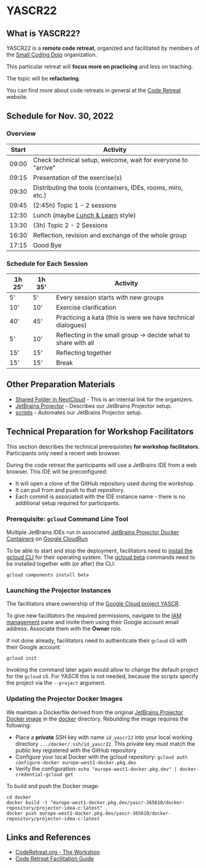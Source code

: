# YASCR22

## What is YASCR22?

YASCR22 is a **remote code retreat**, organized and facilitated by members of the [Small Coding Dojo](https://github.com/small-coding-dojo/) organization.

This particular retreat will **focus more on practicing** and less on teaching.

The topic will be **refactoring**.

You can find more about code retreats in general at the [Code Retreat](https://www.coderetreat.org/the-workshop/) website.

## Schedule for Nov. 30, 2022

### Overview

| Start | Activity |
| --- | --- |
| 09:00 | Check technical setup, welcome, wait for everyone to "arrive" |
| 09:15 | Presentation of the exercise(s) |
| 09:30 | Distributing the tools (containers, IDEs, rooms, miro, etc.) |
| 09:45 | (2:45h) Topic 1 - 2 sessions |
| 12:30 | Lunch (maybe [Lunch & Learn](https://www.indeed.com/career-advice/career-development/brown-bag-lunch) style) |
| 13:30 | (3h) Topic 2 - 2 Sessions |
| 16:30 | Reflection, revision and exchange of the whole group |
| 17:15 | Good Bye |

### Schedule for Each Session

| 1h 25' | 1h 35' | Activity
| -- | --- | --- |
|  5' |  5' | Every session starts with new groups |
| 10' | 10' | Exercise clarification |
| 40' | 45' | Practicing a kata (this is were we have technical dialogues) |
|  5' | 10' | Reflecting in the small group -> decide what to share with all |
| 15' | 15' | Reflecting together |
| 15' | 15' | Break |

## Other Preparation Materials

- [Shared Folder in NextCloud](https://oc.serv4us.de/f/102382) - This is an internal link for the organizers.
- [JetBrains Projector](JetBrains-Projector.md) - Describes our JetBrains Projector setup.
- [scripts](scripts) - Automates our JetBrains Projector setup.

## Technical Preparation for Workshop Facilitators

This section describes the technical prerequisites **for workshop facilitators**. Participants only need a recent web
browser.

During the code retreat the participants will use a JetBrains IDE from a web browser. This IDE will be preconfigured:

- It will open a clone of the GitHub repository used during the workshop.
- It can pull from and push to that repository.
- Each commit is associated with the IDE instance name - there is no additional setup required for participants.

### Prerequisite: `gcloud` Command Line Tool

Multiple JetBrains IDEs run in associated
[JetBrains Projector Docker Containers](https://github.com/JetBrains/projector-docker) on
[Google CloudRun](https://console.cloud.google.com/run)

To be able to start and stop the deployment, facilitators need to
[install the gcloud CLI](https://cloud.google.com/sdk/docs/install) for their operating system. The
[gcloud beta](https://cloud.google.com/sdk/gcloud/reference/beta) commands need to be installed together
with (or after) the CLI:

```shell
gcloud components install beta
```

### Launching the Projector Instances

The facilitators share ownership of the
[Google Cloud project YASCR](https://console.cloud.google.com/welcome?project=yascr-365610).

To give new facilitators the required permissions, navigate to the
[IAM management](https://console.cloud.google.com/iam-admin/iam?project=yascr-365610) pane and invite them using their
Google account email address. Associate them with the **Owner** role.

If not done already, facilitators need to authenticate their `gcloud` cli with their Google account:

```shell
gcloud init
```

Invoking the command later again would allow to change the default project for the `gcloud` cli. For YASCR this is
not needed, because the scripts specify the project via the `--project` argument.

### Updating the Projector Docker Images

We maintain a Dockerfile derived from the original
[JetBrains Projector Docker image](https://github.com/JetBrains/projector-docker) in the [docker](./docker) directory.
Rebuilding the image requires the following:

- Place a **private** SSH key with name `id_yascr22` into your local working directory `.../docker/.ssh/id_yascr22`.
  This private key must match the public key registered with the GitHub repository
- Configure your local Docker with the gcloud repository: `gcloud auth configure-docker europe-west1-docker.pkg.dev`
- Verify the configuration: `echo "europe-west1-docker.pkg.dev" | docker-credential-gcloud get`

To build and push the Docker image:

```shell
cd docker
docker build -t "europe-west1-docker.pkg.dev/yascr-365610/docker-repository/projector-idea-c:latest" .
docker push europe-west1-docker.pkg.dev/yascr-365610/docker-repository/projector-idea-c:latest
```

## Links and References

- [CodeRetreat.org - The Workshop](https://www.coderetreat.org/the-workshop/)
- [Code Retreat Facilitation Guide](https://www.coderetreat.org/facilitators/facilitation/)
